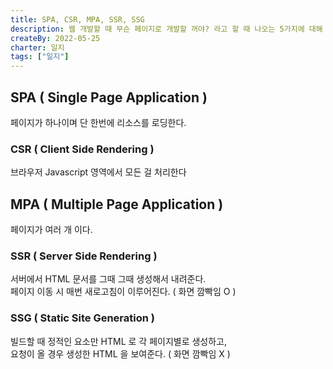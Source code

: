 ```yaml
---
title: SPA, CSR, MPA, SSR, SSG
description: 웹 개발할 때 무슨 페이지로 개발할 꺼야? 라고 할 때 나오는 5가지에 대해 공부했다.
createBy: 2022-05-25
charter: 일지
tags: ["일지"]
---
```


## SPA ( Single Page Application )

페이지가 하나이며 단 한번에 리소스를 로딩한다.

### CSR ( Client Side Rendering )

브라우저 Javascript 영역에서 모든 걸 처리한다

## MPA ( Multiple Page Application )

페이지가 여러 개 이다.

### SSR ( Server Side Rendering )

서버에서 HTML 문서를 그때 그때 생성해서 내려준다.  
페이지 이동 시 매번 새로고침이 이루어진다. ( 화면 깜빡임 O )

### SSG ( Static Site Generation )

빌드할 때 정적인 요소만 HTML 로 각 페이지별로 생성하고,  
요청이 올 경우 생성한 HTML 을 보여준다. ( 화면 깜빡임 X )
